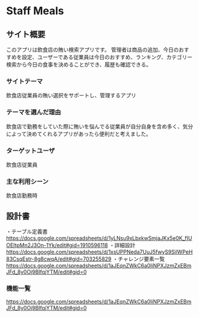 # Staff Meals

## サイト概要
このアプリは飲食店の賄い検索アプリです。
管理者は商品の追加、今日のおすすめを設定、ユーザーである従業員は今日のおすすめ、ランキング、カテゴリー検索から今日の食事を決めることができ、履歴も確認できる。

### サイトテーマ
飲食店従業員の賄い選択をサポートし、管理するアプリ

### テーマを選んだ理由
飲食店で勤務をしていた際に賄いを悩んでる従業員が自分自身を含め多く、気分によって決めてくれるアプリがあったら便利だと考えました。

### ターゲットユーザ
飲食店従業員

### 主な利用シーン
飲食店勤務時

## 設計書
・テーブル定義書
https://docs.google.com/spreadsheets/d/1yLNsu9xLbxkwSmjaJKx5e0K_fIUOEItpMn2J3On-1Yk/edit#gid=1910596118
・詳細設計
https://docs.google.com/spreadsheets/d/1xsUPPNeda7UuJ5fwyS9SilWPeH83CsqEstr-8g8cwqA/edit#gid=703255829
・チャレンジ要素一覧
https://docs.google.com/spreadsheets/d/1aJEqnZWkC6a0IiNPXJzmZxEBmJFd_8y0Oj9BIfqjYTM/edit#gid=0

### 機能一覧
https://docs.google.com/spreadsheets/d/1aJEqnZWkC6a0IiNPXJzmZxEBmJFd_8y0Oj9BIfqjYTM/edit#gid=0
